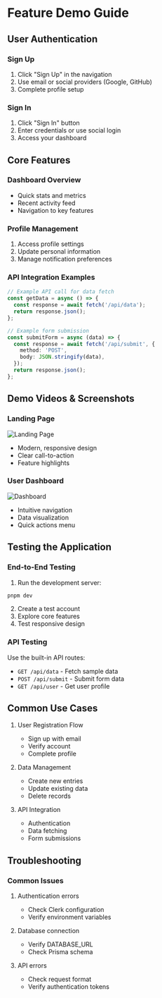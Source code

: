 # Feature Demo Guide

## User Authentication

### Sign Up
1. Click "Sign Up" in the navigation
2. Use email or social providers (Google, GitHub)
3. Complete profile setup

### Sign In
1. Click "Sign In" button
2. Enter credentials or use social login
3. Access your dashboard

## Core Features

### Dashboard Overview
- Quick stats and metrics
- Recent activity feed
- Navigation to key features

### Profile Management
1. Access profile settings
2. Update personal information
3. Manage notification preferences

### API Integration Examples
```typescript
// Example API call for data fetch
const getData = async () => {
  const response = await fetch('/api/data');
  return response.json();
};

// Example form submission
const submitForm = async (data) => {
  const response = await fetch('/api/submit', {
    method: 'POST',
    body: JSON.stringify(data),
  });
  return response.json();
};
```

## Demo Videos & Screenshots

### Landing Page
![Landing Page](./images/landing.png)
- Modern, responsive design
- Clear call-to-action
- Feature highlights

### User Dashboard
![Dashboard](./images/dashboard.png)
- Intuitive navigation
- Data visualization
- Quick actions menu

## Testing the Application

### End-to-End Testing
1. Run the development server:
```bash
pnpm dev
```

2. Create a test account
3. Explore core features
4. Test responsive design

### API Testing
Use the built-in API routes:
- `GET /api/data` - Fetch sample data
- `POST /api/submit` - Submit form data
- `GET /api/user` - Get user profile

## Common Use Cases

1. User Registration Flow
   - Sign up with email
   - Verify account
   - Complete profile

2. Data Management
   - Create new entries
   - Update existing data
   - Delete records

3. API Integration
   - Authentication
   - Data fetching
   - Form submissions

## Troubleshooting

### Common Issues
1. Authentication errors
   - Check Clerk configuration
   - Verify environment variables

2. Database connection
   - Verify DATABASE_URL
   - Check Prisma schema

3. API errors
   - Check request format
   - Verify authentication tokens

